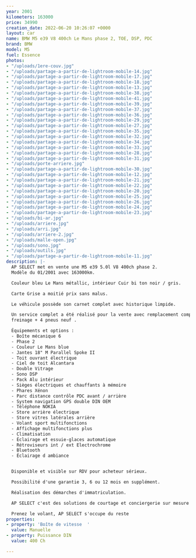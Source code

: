```yaml
---
year: 2001
kilometers: 163000
price: 34990
creation_date: 2022-06-20 10:26:07 +0000
layout: car
name: BMW M5 e39 V8 400ch Le Mans phase 2, TOE, DSP, PDC
brand: BMW
model: M5
fuel: Essence
photos:
- "/uploads/1ere-couv.jpg"
- "/uploads/partage-a-partir-de-lightroom-mobile-14.jpg"
- "/uploads/partage-a-partir-de-lightroom-mobile-17.jpg"
- "/uploads/partage-a-partir-de-lightroom-mobile-18.jpg"
- "/uploads/partage-a-partir-de-lightroom-mobile-13.jpg"
- "/uploads/partage-a-partir-de-lightroom-mobile-38.jpg"
- "/uploads/partage-a-partir-de-lightroom-mobile-41.jpg"
- "/uploads/partage-a-partir-de-lightroom-mobile-39.jpg"
- "/uploads/partage-a-partir-de-lightroom-mobile-37.jpg"
- "/uploads/partage-a-partir-de-lightroom-mobile-36.jpg"
- "/uploads/partage-a-partir-de-lightroom-mobile-29.jpg"
- "/uploads/partage-a-partir-de-lightroom-mobile-27.jpg"
- "/uploads/partage-a-partir-de-lightroom-mobile-35.jpg"
- "/uploads/partage-a-partir-de-lightroom-mobile-32.jpg"
- "/uploads/partage-a-partir-de-lightroom-mobile-34.jpg"
- "/uploads/partage-a-partir-de-lightroom-mobile-33.jpg"
- "/uploads/partage-a-partir-de-lightroom-mobile-28.jpg"
- "/uploads/partage-a-partir-de-lightroom-mobile-31.jpg"
- "/uploads/porte-arriere.jpg"
- "/uploads/partage-a-partir-de-lightroom-mobile-30.jpg"
- "/uploads/partage-a-partir-de-lightroom-mobile-12.jpg"
- "/uploads/partage-a-partir-de-lightroom-mobile-21.jpg"
- "/uploads/partage-a-partir-de-lightroom-mobile-22.jpg"
- "/uploads/partage-a-partir-de-lightroom-mobile-20.jpg"
- "/uploads/partage-a-partir-de-lightroom-mobile-25.jpg"
- "/uploads/partage-a-partir-de-lightroom-mobile-26.jpg"
- "/uploads/partage-a-partir-de-lightroom-mobile-24.jpg"
- "/uploads/partage-a-partir-de-lightroom-mobile-23.jpg"
- "/uploads/bi-ar.jpg"
- "/uploads/arriere.jpg"
- "/uploads/arri.jpg"
- "/uploads/arriere-2.jpg"
- "/uploads/malle-open.jpg"
- "/uploads/sono.jpg"
- "/uploads/outils.jpg"
- "/uploads/partage-a-partir-de-lightroom-mobile-11.jpg"
description: |-
  AP SELECT met en vente une M5 e39 5.0l V8 400ch phase 2.
  Modèle du 01/2001 avec 163000km.

  Couleur bleu Le Mans métallic, intérieur Cuir bi ton noir / gris.

  Carte Grise a moitié prix sans malus.

  Le véhicule possède son carnet complet avec historique limpide.

  Un service complet a été réalisé pour la vente avec remplacement complet du
  freinage + 4 pneus neuf .

  Équipements et options :
  - Boîte mécanique 6
  - Phase 2
  - Couleur Le Mans blue
  - Jantes 18" M Parallel Spoke II
  - Toit ouvrant électrique
  - Ciel de toit Alcantara
  - Double Vitrage
  - Sono DSP
  - Pack Alu intérieur
  - Sièges électriques et chauffants à mémoire
  - Phares Xénon
  - Parc distance contrôle PDC avant / arrière
  - System navigation GPS double DIN OEM
  - Téléphone NOKIA
  - Store arrière électrique
  - Store vitres latérales arrière
  - Volant sport multifonctions
  - Affichage multifonctions plus
  - Climatisation
  - Éclairage et essuie-glaces automatique
  - Rétroviseurs int / ext Electrochrome
  - Bluetooth
  - Éclairage d ambiance


  Disponible et visible sur RDV pour acheteur sérieux.

  Possibilité d'une garantie 3, 6 ou 12 mois en supplément.

  Réalisation des démarches d'immatriculation.

  AP SELECT c'est des solutions de courtage et conciergerie sur mesure pour profiter librement de sa passion et de son patrimoine.

  Prenez le volant, AP SELECT s'occupe du reste
properties:
- property: 'Boîte de vitesse  '
  value: Manuelle
- property: Puissance DIN
  value: 400 Ch

---
```

